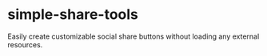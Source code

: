 simple-share-tools
==================

Easily create customizable social share buttons without loading any external resources.